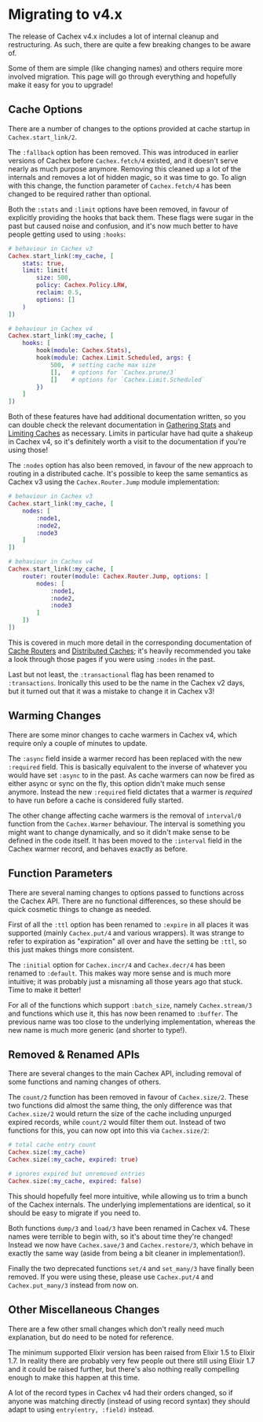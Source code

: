 # Migrating to v4.x

The release of Cachex v4.x includes a lot of internal cleanup and restructuring. As such, there are quite a few breaking changes to be aware of.

Some of them are simple (like changing names) and others require more involved migration. This page will go through everything and hopefully make it easy for you to upgrade!

## Cache Options

There are a number of changes to the options provided at cache startup in `Cachex.start_link/2`.

The `:fallback` option has been removed. This was introduced in earlier versions of Cachex before `Cachex.fetch/4` existed, and it doesn't serve nearly as much purpose anymore. Removing this cleaned up a lot of the internals and removes a lot of hidden magic, so it was time to go. To align with this change, the function parameter of `Cachex.fetch/4` has been changed to be required rather than optional.

Both the `:stats` and `:limit` options have been removed, in favour of explicitly providing the hooks that back them. These flags were sugar in the past but caused noise and confusion, and it's now much better to have people getting used to using `:hooks`:

```elixir
# behaviour in Cachex v3
Cachex.start_link(:my_cache, [
    stats: true,
    limit: limit(
        size: 500,
        policy: Cachex.Policy.LRW,
        reclaim: 0.5,
        options: []
    )
])

# behaviour in Cachex v4
Cachex.start_link(:my_cache, [
    hooks: [
        hook(module: Cachex.Stats),
        hook(module: Cachex.Limit.Scheduled, args: {
            500,  # setting cache max size
            [],   # options for `Cachex.prune/3`
            []    # options for `Cachex.Limit.Scheduled`
        })
    ]
])
```

Both of these features have had additional documentation written, so you can double check the relevant documentation in [Gathering Stats](../management/stats-gathering.md) and [Limiting Caches](../management/limiting-caches.md) as necessary. Limits in particular have had quite a shakeup in Cachex v4, so it's definitely worth a visit to the documentation if you're using those!

The `:nodes` option has also been removed, in favour of the new approach to routing in a distributed cache. It's possible to keep the same semantics as Cachex v3 using the `Cachex.Router.Jump` module implementation:

```elixir
# behaviour in Cachex v3
Cachex.start_link(:my_cache, [
    nodes: [
        :node1,
        :node2,
        :node3
    ]
])

# behaviour in Cachex v4
Cachex.start_link(:my_cache, [
    router: router(module: Cachex.Router.Jump, options: [
        nodes: [
            :node1,
            :node2,
            :node3
        ]
    ])
])
```

This is covered in much more detail in the corresponding documentation of [Cache Routers](../routing/cache-routers.md) and [Distributed Caches](../routing/distributed-caches.md); it's heavily recommended you take a look through those pages if you were using `:nodes` in the past.

Last but not least, the `:transactional` flag has been renamed to `:transactions`. Ironically this used to be the name in the Cachex v2 days, but it turned out that it was a mistake to change it in Cachex v3!

## Warming Changes

There are some minor changes to cache warmers in Cachex v4, which require only a couple of minutes to update.

The `:async` field inside a warmer record has been replaced with the new `:required` field. This is basically equivalent to the inverse of whatever you would have set `:async` to in the past. As cache warmers can now be fired as either async or sync on the fly, this option didn't make much sense anymore. Instead the new `:required` field dictates that a warmer is _required_ to have run before a cache is considered fully started.

The other change affecting cache warmers is the removal of `interval/0` function from the `Cachex.Warmer` behaviour. The interval is something you might want to change dynamically, and so it didn't make sense to be defined in the code itself. It has been moved to the `:interval` field in the Cachex warmer record, and behaves exactly as before.

## Function Parameters

There are several naming changes to options passed to functions across the Cachex API. There are no functional differences, so these should be quick cosmetic things to change as needed.

First of all the `:ttl` option has been renamed to `:expire` in all places it was supported (mainly `Cachex.put/4` and various wrappers). It was strange to refer to expiration as "expiration" all over and have the setting be `:ttl`, so this just makes things more consistent.

The `:initial` option for `Cachex.incr/4` and `Cachex.decr/4` has been renamed to `:default`. This makes way more sense and is much more intuitive; it was probably just a misnaming all those years ago that stuck. Time to make it better!

For all of the functions which support `:batch_size`, namely `Cachex.stream/3` and functions which use it, this has now been renamed to `:buffer`. The previous name was too close to the underlying implementation, whereas the new name is much more generic (and shorter to type!).

## Removed & Renamed APIs

There are several changes to the main Cachex API, including removal of some functions and naming changes of others.

The `count/2` function has been removed in favour of `Cachex.size/2`. These two functions did almost the same thing, the only difference was that `Cachex.size/2` would return the size of the cache including unpurged expired records, while `count/2` would filter them out. Instead of two functions for this, you can now opt into this via `Cachex.size/2`:

```elixir
# total cache entry count
Cachex.size(:my_cache)
Cachex.size(:my_cache, expired: true)

# ignores expired but unremoved entries
Cachex.size(:my_cache, expired: false)
```

This should hopefully feel more intuitive, while allowing us to trim a bunch of the Cachex internals. The underlying implementations are identical, so it should be easy to migrate if you need to.

Both functions `dump/3` and `load/3` have been renamed in Cachex v4. These names were terrible to begin with, so it's about time they're changed! Instead we now have `Cachex.save/3` and `Cachex.restore/3`, which behave in exactly the same way (aside from being a bit cleaner in implementation!).

Finally the two deprecated functions `set/4` and `set_many/3` have finally been removed. If you were using these, please use `Cachex.put/4` and `Cachex.put_many/3` instead from now on.

## Other Miscellaneous Changes

There are a few other small changes which don't really need much explanation, but do need to be noted for reference.

The minimum supported Elixir version has been raised from Elixir 1.5 to Elixir 1.7. In reality there are probably very few people out there still using Elixir 1.7 and it could be raised further, but there's also nothing really compelling enough to make this happen at this time.

A lot of the record types in Cachex v4 had their orders changed, so if anyone was matching directly (instead of using record syntax) they should adapt to using `entry(entry, :field)` instead.
